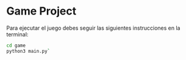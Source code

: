 # Game Project

Para ejecutar el juego debes seguir las siguientes instrucciones en la terminal:

```sh
cd game 
python3 main.py`
```